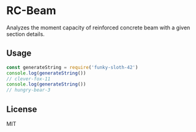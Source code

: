 # RC-Beam

Analyzes the moment capacity of reinforced concrete beam with a given section details.

## Usage

```js
const generateString = require('funky-sloth-42')
console.log(generateString())
// clever-fox-11
console.log(generateString())
// hungry-bear-3
```

## License

MIT
